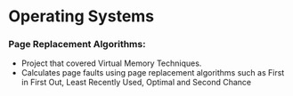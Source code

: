 # Operating Systems 

### Page Replacement Algorithms: 
* Project that covered Virtual Memory Techniques.
*  Calculates page faults using page replacement algorithms such as First in First Out, Least Recently Used, Optimal and Second Chance
